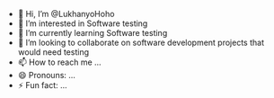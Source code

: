 - 👋 Hi, I’m @LukhanyoHoho
- 👀 I’m interested in Software testing
- 🌱 I’m currently learning Software testing
- 💞️ I’m looking to collaborate on software development projects that would need testing
- 📫 How to reach me ...
- 😄 Pronouns: ...
- ⚡ Fun fact: ...

<!---
LukhanyoHoho/LukhanyoHoho is a ✨ special ✨ repository because its `README.md` (this file) appears on your GitHub profile.
You can click the Preview link to take a look at your changes.
--->
